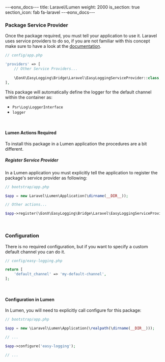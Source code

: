 ---eonx_docs---
title: Laravel/Lumen
weight: 2000
is_section: true
section_icon: fab fa-laravel
---eonx_docs---

### Package Service Provider

Once the package required, you must tell your application to use it. Laravel uses service providers to do so, if you are
not familiar with this concept make sure to have a look at the [documentation][1].

```php
// config/app.php

'providers' => [
    // Other Service Providers...
    
    \EonX\EasyLogging\Bridge\Laravel\EasyLoggingServiceProvider::class,
],
```

This package will automatically define the logger for the default channel within the container as:

- `Psr\Log\LoggerInterface`
- `logger`

<br>

#### Lumen Actions Required

To install this package in a Lumen application the procedures are a bit different.

##### Register Service Provider

In a Lumen application you must explicitly tell the application to register the package's service provider as following:

```php
// bootstrap/app.php

$app = new Laravel\Lumen\Application(\dirname(__DIR__));

// Other actions...

$app->register(\EonX\EasyLogging\Bridge\Laravel\EasyLoggingServiceProvider::class);
```

<br>

### Configuration

There is no required configuration, but if you want to specify a custom default channel you can do it.

```php
// config/easy-logging.php

return [
    'default_channel' => 'my-default-channel',
]; 
```

<br>

#### Configuration in Lumen

In Lumen, you will need to explicitly call configure for this package:

```php
// bootstrap/app.php

$app = new \Laravel\Lumen\Application(\realpath(\dirname(__DIR__)));

// ...

$app->configure('easy-logging');

// ...
```

[1]: https://laravel.com/docs/5.8/providers
